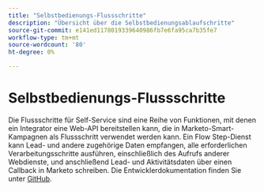 ```yaml
---
title: "Selbstbedienungs-Flussschritte"
description: "Übersicht über die Selbstbedienungsablaufschritte"
source-git-commit: e141ed1178019339640986fb7e6fa95ca7b35fe7
workflow-type: tm+mt
source-wordcount: '80'
ht-degree: 0%

---
```



# Selbstbedienungs-Flussschritte

Die Flussschritte für Self-Service sind eine Reihe von Funktionen, mit denen ein Integrator eine Web-API bereitstellen kann, die in Marketo-Smart-Kampagnen als Flussschritt verwendet werden kann. Ein Flow Step-Dienst kann Lead- und andere zugehörige Daten empfangen, alle erforderlichen Verarbeitungsschritte ausführen, einschließlich des Aufrufs anderer Webdienste, und anschließend Lead- und Aktivitätsdaten über einen Callback in Marketo schreiben. Die Entwicklerdokumentation finden Sie unter [GitHub](https://github.com/adobe/Marketo-SSFS-Service-Provider-Interface).
